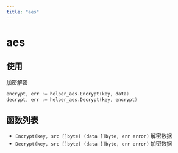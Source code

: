 ```yaml
---
title: "aes"
---
```


# aes

## 使用

加密解密

```go
encrypt, err := helper_aes.Encrypt(key, data)
decrypt, err := helper_aes.Decrypt(key, encrypt)
```

## 函数列表

* `Encrypt(key, src []byte) (data []byte, err error)` 解密数据
* `Decrypt(key, src []byte) (data []byte, err error)` 加密数据
